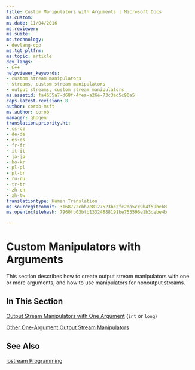 ```yaml
---
title: Custom Manipulators with Arguments | Microsoft Docs
ms.custom: 
ms.date: 11/04/2016
ms.reviewer: 
ms.suite: 
ms.technology:
- devlang-cpp
ms.tgt_pltfrm: 
ms.topic: article
dev_langs:
- C++
helpviewer_keywords:
- custom stream manipulators
- streams, custom stream manipulators
- output streams, custom stream manipulators
ms.assetid: fa4655a7-d68f-4fea-a26e-73c3ad5c90a5
caps.latest.revision: 8
author: corob-msft
ms.author: corob
manager: ghogen
translation.priority.ht:
- cs-cz
- de-de
- es-es
- fr-fr
- it-it
- ja-jp
- ko-kr
- pl-pl
- pt-br
- ru-ru
- tr-tr
- zh-cn
- zh-tw
translationtype: Human Translation
ms.sourcegitcommit: 3168772cbb7e8127523bc2fc2da5cc9b4f59beb8
ms.openlocfilehash: 7960fb03bfb13324888191be755596e1b3debe4b

---
```

# Custom Manipulators with Arguments
This section describes how to create output stream manipulators with one or more arguments, and how to use manipulators for nonoutput streams.  
  
## In This Section  
 [Output Stream Manipulators with One Argument](../standard-library/output-stream-manipulators-with-one-argument-int-or-long.md) (`int` or `long`)  
  
 [Other One-Argument Output Stream Manipulators](../standard-library/other-one-argument-output-stream-manipulators.md)  
  
## See Also  
 [iostream Programming](../standard-library/iostream-programming.md)




<!--HONumber=Jan17_HO2-->


